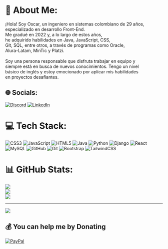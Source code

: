 # 💫 About Me:
¡Hola! Soy Oscar, un ingeniero en sistemas colombiano de 29 años, <br>especializado en desarrollo Front-End. <br>Me gradué en 2022 y, a lo largo de estos años, <br>he adquirido habilidades en Java, JavaScript, CSS, <br>Git, SQL, entre otros, a través de programas como Oracle, <br>Alura-Latam, MinTic y Platzi.<br><br>Soy una persona responsable que disfruta trabajar en equipo y <br>siempre está en busca de nuevos conocimientos. Tengo un nivel <br>básico de inglés y estoy emocionado por aplicar mis habilidades <br>en proyectos desafiantes.


## 🌐 Socials:
[![Discord](https://img.shields.io/badge/Discord-%237289DA.svg?logo=discord&logoColor=white)](https://discord.gg/olozano94) [![LinkedIn](https://img.shields.io/badge/LinkedIn-%230077B5.svg?logo=linkedin&logoColor=white)](https://linkedin.com/in/www.linkedin.com/in/olozanobocanegra) 

# 💻 Tech Stack:
![CSS3](https://img.shields.io/badge/css3-%231572B6.svg?style=for-the-badge&logo=css3&logoColor=white) ![JavaScript](https://img.shields.io/badge/javascript-%23323330.svg?style=for-the-badge&logo=javascript&logoColor=%23F7DF1E) ![HTML5](https://img.shields.io/badge/html5-%23E34F26.svg?style=for-the-badge&logo=html5&logoColor=white) ![Java](https://img.shields.io/badge/java-%23ED8B00.svg?style=for-the-badge&logo=openjdk&logoColor=white) ![Python](https://img.shields.io/badge/python-3670A0?style=for-the-badge&logo=python&logoColor=ffdd54) ![Django](https://img.shields.io/badge/django-%23092E20.svg?style=for-the-badge&logo=django&logoColor=white) ![React](https://img.shields.io/badge/react-%2320232a.svg?style=for-the-badge&logo=react&logoColor=%2361DAFB) ![MySQL](https://img.shields.io/badge/mysql-4479A1.svg?style=for-the-badge&logo=mysql&logoColor=white) ![GitHub](https://img.shields.io/badge/github-%23121011.svg?style=for-the-badge&logo=github&logoColor=white) ![Git](https://img.shields.io/badge/git-%23F05033.svg?style=for-the-badge&logo=git&logoColor=white) ![Bootstrap](https://img.shields.io/badge/bootstrap-%238511FA.svg?style=for-the-badge&logo=bootstrap&logoColor=white) ![TailwindCSS](https://img.shields.io/badge/tailwindcss-%2338B2AC.svg?style=for-the-badge&logo=tailwind-css&logoColor=white)
# 📊 GitHub Stats:
![](https://github-readme-stats.vercel.app/api?username=Olozano1194&theme=tokyonight&hide_border=false&include_all_commits=false&count_private=false)<br/>
![](https://github-readme-streak-stats.herokuapp.com/?user=Olozano1194&theme=tokyonight&hide_border=false)<br/>
![](https://github-readme-stats.vercel.app/api/top-langs/?username=Olozano1194&theme=tokyonight&hide_border=false&include_all_commits=false&count_private=false&layout=compact)

---
[![](https://visitcount.itsvg.in/api?id=Olozano1194&icon=0&color=6)](https://visitcount.itsvg.in)

  ## 💰 You can help me by Donating
  [![PayPal](https://img.shields.io/badge/PayPal-00457C?style=for-the-badge&logo=paypal&logoColor=white)](https://paypal.me/caos1194@gmail.com) 

  
<!-- Proudly created with GPRM ( https://gprm.itsvg.in ) -->
